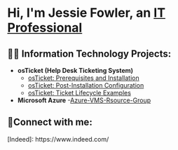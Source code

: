<h1>Hi, I'm Jessie Fowler, an <a href="https://linkedin.com/in/jessie fowler">IT Professional</a></h1>

<h2>👨‍💻 Information Technology Projects:</h2>

- <b>osTicket (Help Desk Ticketing System)</b>
  - [osTicket: Prerequisites and Installation](https://github.com/jessiefowler23/osticket-prereqs)
  - [osTicket: Post-Installation Configuration](https://github.com/jessiefowler23/post-install-config)
  - [osTicket: Ticket Lifecycle Examples](https://github.com/jessiefowler23/Azure-VMS-Rsource-Group-)
- <b>Microsoft Azure</b>
  -[Azure-VMS-Rsource-Group](https://github.com/jessiefowler23/Azure-VMS-Rsource-Group-)
  

<h2>🤳Connect with me:</h2>
[Indeed]: https://www.indeed.com/
